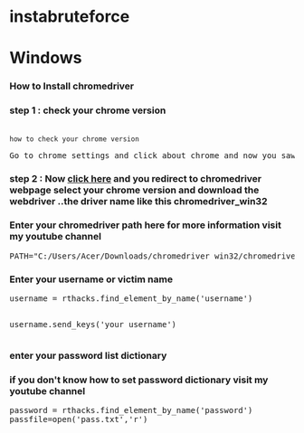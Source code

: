 # instabruteforce

<h1>Windows</h1>
<h3>How to Install chromedriver</h3>
<h3>step 1 : check your chrome version</h3>
<br>
<code>how to check your chrome version</code>
<pre>Go to chrome settings and click about chrome and now you saw your version</pre>
<h3>step 2 : Now <a href="https://chromedriver.chromium.org/downloads">click here</a> and you redirect to chromedriver webpage select your chrome version and download the webdriver ..the driver name like this chromedriver_win32</h3>
<h3>Enter your chromedriver path here for more information visit my youtube channel</h3>
<pre>PATH="C:/Users/Acer/Downloads/chromedriver_win32/chromedriver.exe"</pre>
<h3>Enter your username or victim name</h3>
<pre>username = rthacks.find_element_by_name('username')

username.send_keys('your username')</pre>
<h3>enter your password list dictionary</h3>
<h3>if you don't know how to set password dictionary visit my youtube channel</h3>
<pre>password = rthacks.find_element_by_name('password')
passfile=open('pass.txt','r')</pre>
